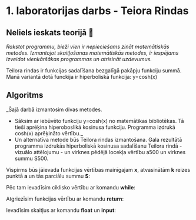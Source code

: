 # 1. laboratorijas darbs - Teiora Rindas
## Neliels ieskats teorijā :mag_right:  
_Rakstot programmu, bieži vien ir nepieciešams zināt matemātiskās metodes. Izmantojot skaitļošanas matemātiskās metodes, ir iespējams izveidot vienkāršākas programmas un atrisināt uzdevumus._ 

Teilora rindas ir funkcijas sadalīšana bezgalīgā pakāpju funkciju summā.  
Manā variantā dotā funckija ir hiperboliskā funkcija: y=cosh(x)  

## Algoritms  
_Šajā darbā izmantosim divas metodes. 
- Sāksim ar iebūvēto funkciju y=cosh(x) no matemātikas bibliotēkas. Tā tieši aprēķina hiperoboslikā kosinusa funkciju. Programma izdrukā cosh(x) aprēķināto vērtību._  
- Un alternatīva metode būs Teilora rindas izmantošana. Gala rezultātā programma izdrukās hiperboliskā kosinusa sadalīšanu Teilora rindā - vizuālo attēlojumu - un virknes pēdējā locekļa vērtību a500 un virknes summu S500.  

Vispirms būs jāievada funkcijas vērtības mainīgajam **x**, atvasinātām **k** reizes punktā **a** un tās parciālu summu **S**:

Pēc tam ievadīsim ciklisko vērtību ar komandu **while**:  

Atgriezīsim funkcijas vērtību ar komandu **return**:  

Ievadīsim skaitļus ar komandu **float** un **input**:  


